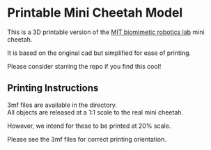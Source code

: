 # Printable Mini Cheetah Model

This is a 3D printable version of the [MIT biomimetic robotics lab](https://biomimetics.mit.edu/) mini cheetah.

It is based on the original cad but simplified for ease of printing.

Please consider starring the repo if you find this cool!

## Printing Instructions

3mf files are available in the directory.  
All objects are released at a 1:1 scale to the real mini cheetah.

However, we intend for these to be printed at 20% scale.

Please see the 3mf files for correct printing orientation.
